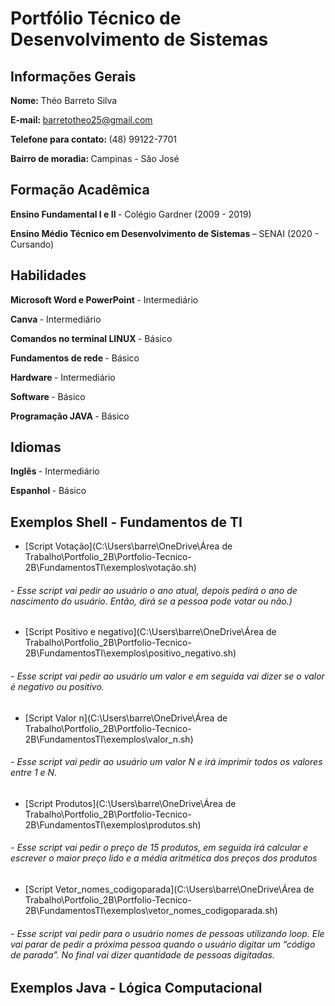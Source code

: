 # Portfólio Técnico de Desenvolvimento de Sistemas
## <b> Informações Gerais </b>
<b> Nome: </b> Théo Barreto Silva 

<b> E-mail: </b> barretotheo25@gmail.com

<b> Telefone para contato: </b> (48) 99122-7701

<b> Bairro de moradia: </b> Campinas - São José

## <b> Formação Acadêmica </b>

<b> Ensino Fundamental I e II </B> - Colégio Gardner (2009 - 2019)

<b> Ensino Médio Técnico em Desenvolvimento de Sistemas </B> – SENAI (2020 - Cursando)

## <b> Habilidades </b>

<B> Microsoft Word e PowerPoint </B> - Intermediário

<B> Canva </B> - Intermediário

<B> Comandos no terminal LINUX </B> - Básico

<B> Fundamentos de rede </B> - Básico

<B> Hardware </B> - Intermediário

<B> Software </B> - Básico

<B> Programação JAVA </B> - Básico

## <b> Idiomas </b>

<b> Inglês </b> - Intermediário

<b> Espanhol </b> - Básico

## <b> Exemplos Shell - Fundamentos de TI </b>

* [Script Votação](C:\Users\barre\OneDrive\Área de Trabalho\Portfolio_2B\Portfolio-Tecnico-2B\FundamentosTI\exemplos\votação.sh)
###### - Esse script vai pedir ao usuário o ano atual, depois pedirá o ano de nascimento do usuário. Então, dirá se a pessoa pode votar ou não.)

* [Script Positivo e negativo](C:\Users\barre\OneDrive\Área de Trabalho\Portfolio_2B\Portfolio-Tecnico-2B\FundamentosTI\exemplos\positivo_negativo.sh)
###### - Esse script vai pedir ao usuário um valor e em seguida vai dizer se o valor é negativo ou positivo.

* [Script Valor n](C:\Users\barre\OneDrive\Área de Trabalho\Portfolio_2B\Portfolio-Tecnico-2B\FundamentosTI\exemplos\valor_n.sh)
###### - Esse script vai pedir ao usuário um valor N e irá imprimir todos os valores entre 1 e N.

* [Script Produtos](C:\Users\barre\OneDrive\Área de Trabalho\Portfolio_2B\Portfolio-Tecnico-2B\FundamentosTI\exemplos\produtos.sh)
###### - Esse script vai pedir o preço de 15 produtos, em seguida irá calcular e escrever o maior preço lido e a média aritmética dos preços dos produtos

* [Script Vetor_nomes_codigoparada](C:\Users\barre\OneDrive\Área de Trabalho\Portfolio_2B\Portfolio-Tecnico-2B\FundamentosTI\exemplos\vetor_nomes_codigoparada.sh)
###### - Esse script vai pedir para o usuário nomes de pessoas utilizando loop. Ele vai parar de pedir a próxima pessoa quando o usuário digitar um “código de parada”. No final vai dizer quantidade de pessoas digitadas.

## <b> Exemplos Java - Lógica Computacional </b>